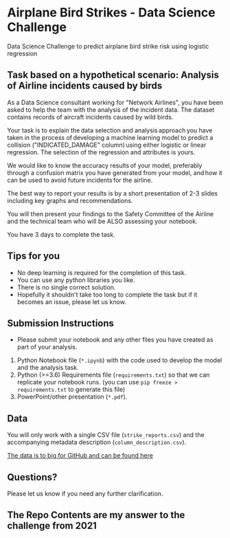 # Airplane Bird Strikes - Data Science Challenge  
Data Science Challenge to predict airplane bird strike risk using logistic regression   
## Task based on a hypothetical scenario: Analysis of Airline incidents caused by birds 
As a Data Science consultant working for "Network Airlines", you have been asked to help the team with the analysis of the incident data. The dataset contains records of aircraft incidents caused by wild birds. 

Your task is to explain the data selection and analysis approach you have taken in the process of developing a machine learning model to predict a collision ("INDICATED_DAMAGE" column) using either logistic or linear regression. The selection of the regression and attributes is yours.

We would like to know the accuracy results of your model, preferably through a confusion matrix you have generated from your model, and how it can be used to avoid future incidents for the airline.

The best way to report your results is by a short presentation of 2-3 slides including key graphs and recommendations. 

You will then present your findings to the Safety Committee of the Airline and the technical team who will be ALSO assessing your notebook. 

You have 3 days to complete the task.

## Tips for you 
- No deep learning is required for the completion of this task.
- You can use any python libraries you like.
- There is no single correct solution.
- Hopefully it shouldn't take too long to complete the task but if it becomes an issue, please let us know. 

## Submission Instructions 
- Please submit your notebook and any other files you have created as part of your analysis.
1. Python Notebook file (`*.ipynb`) with the code used to develop the model and the analysis task.
2. Python (>=3.6) Requirements file (`requirements.txt`) so that we can replicate your notebook runs. (you can use `pip freeze > requirements.txt` to generate this file) 
3. PowerPoint/other presentation (`*.pdf`). 

## Data 
You will only work with a single CSV file (`strike_reports.csv`) and the accompanying metadata description (`column_description.csv`).

[The data is to big for GitHub and can be found here](https://drive.google.com/file/d/1SZpUuzTmm2nEfg60e9UlbiKS5EDf9RpU/view?usp=sharing)   

## Questions?

Please let us know if you need any further clarification.

## The Repo Contents are my answer to the challenge from 2021
